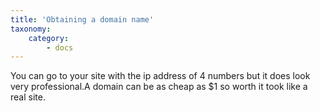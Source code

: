```yaml
---
title: 'Obtaining a domain name'
taxonomy:
    category:
        - docs
---
```


You can go to your site with the ip address of 4 numbers but it does look very professional.A domain can be as cheap as $1 so worth it took like a real site.
